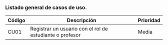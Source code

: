 ### Listado general de casos de uso.
| Código | Descripción | Prioridad  |
|--------------------------|--------------------------------|--------------------------|
| CU01 | Registrar un usuario con el rol de estudiante o profesor | Media | 